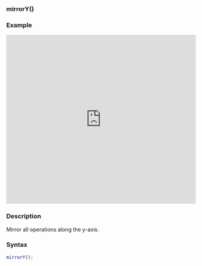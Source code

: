 ### mirrorY()

### Example

<iframe width="100%" height="450px" src="https://shaderpark.com/sculpture/-LjgnuRoVoh0XAlulU73?example=true&embed=true" frameborder="0"></iframe>

### Description
Mirror all operations along the y-axis.

### Syntax
```js
mirrorY();
```